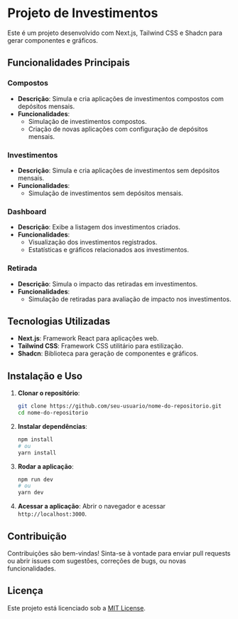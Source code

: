 
# Projeto de Investimentos

Este é um projeto desenvolvido com Next.js, Tailwind CSS e Shadcn para gerar componentes e gráficos.

## Funcionalidades Principais

### Compostos

- **Descrição**: Simula e cria aplicações de investimentos compostos com depósitos mensais.
- **Funcionalidades**:
  - Simulação de investimentos compostos.
  - Criação de novas aplicações com configuração de depósitos mensais.

### Investimentos

- **Descrição**: Simula e cria aplicações de investimentos sem depósitos mensais.
- **Funcionalidades**:
  - Simulação de investimentos sem depósitos mensais.

### Dashboard

- **Descrição**: Exibe a listagem dos investimentos criados.
- **Funcionalidades**:
  - Visualização dos investimentos registrados.
  - Estatísticas e gráficos relacionados aos investimentos.

### Retirada

- **Descrição**: Simula o impacto das retiradas em investimentos.
- **Funcionalidades**:
  - Simulação de retiradas para avaliação de impacto nos investimentos.

## Tecnologias Utilizadas

- **Next.js**: Framework React para aplicações web.
- **Tailwind CSS**: Framework CSS utilitário para estilização.
- **Shadcn**: Biblioteca para geração de componentes e gráficos.

## Instalação e Uso

1. **Clonar o repositório**:
   ```bash
   git clone https://github.com/seu-usuario/nome-do-repositorio.git
   cd nome-do-repositorio
   ```

2. **Instalar dependências**:
   ```bash
   npm install
   # ou
   yarn install
   ```

3. **Rodar a aplicação**:
   ```bash
   npm run dev
   # ou
   yarn dev
   ```

4. **Acessar a aplicação**:
   Abrir o navegador e acessar `http://localhost:3000`.

## Contribuição

Contribuições são bem-vindas! Sinta-se à vontade para enviar pull requests ou abrir issues com sugestões, correções de bugs, ou novas funcionalidades.

## Licença

Este projeto está licenciado sob a [MIT License](https://opensource.org/licenses/MIT).
